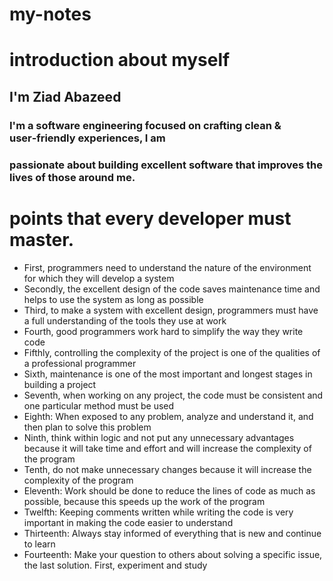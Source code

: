 # my-notes

#  introduction about myself
## I'm Ziad Abazeed 
### I'm a software engineering focused on crafting clean & user‑friendly experiences, I am
### passionate about building excellent software that improves the lives of those around me.




# points that every developer must master.

- First, programmers need to understand the nature of the environment for which they will develop a system
- Secondly, the excellent design of the code saves maintenance time and helps to use the system as long as possible
- Third, to make a system with excellent design, programmers must have a full understanding of the tools they use at work
- Fourth, good programmers work hard to simplify the way they write code
- Fifthly, controlling the complexity of the project is one of the qualities of a professional programmer
- Sixth, maintenance is one of the most important and longest stages in building a project
- Seventh, when working on any project, the code must be consistent and one particular method must be used
- Eighth: When exposed to any problem, analyze and understand it, and then plan to solve this problem
- Ninth, think within logic and not put any unnecessary advantages because it will take time and effort and will increase the complexity of the program
- Tenth, do not make unnecessary changes because it will increase the complexity of the program
- Eleventh: Work should be done to reduce the lines of code as much as possible, because this speeds up the work of the program
- Twelfth: Keeping comments written while writing the code is very important in making the code easier to understand
- Thirteenth: Always stay informed of everything that is new and continue to learn
- Fourteenth: Make your question to others about solving a specific issue, the last solution. First, experiment and study